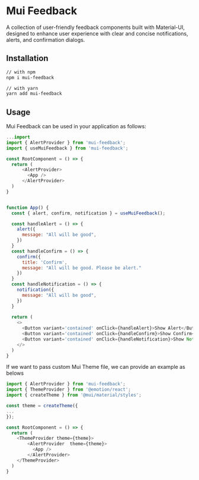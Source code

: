 # Mui Feedback

A collection of user-friendly feedback components built with Material-UI, designed to enhance user experience with clear and concise notifications, alerts, and confirmation dialogs.

## Installation

````bash
// with npm
npm i mui-feedback

// with yarn
yarn add mui-feedback
````

## Usage
Mui Feedback can be used in your application as follows:

````javascript
...import
import { AlertProvider } from 'mui-feedback';
import { useMuiFeedback } from 'mui-feedback';

const RootComponent = () => {
  return (
      <AlertProvider>
        <App />
      </AlertProvider>
  )
}


function App() {
  const { alert, confirm, notification } = useMuiFeedback();

  const handleAlert = () => {
    alert({
      message: "All will be good",
    })
  }
  const handleConfirm = () => {
    confirm({
      title: 'Confirm',
      message: "All will be good. Please be alert."
    })
  }
  const handleNotification = () => {
    notification({
      message: "All will be good",
    })
  }
  
  return (
    <>
      <Button variant='contained' onClick={handleAlert}>Show Alert</Button>
      <Button variant='contained' onClick={handleConfirm}>Show Confirm</Button>
      <Button variant='contained' onClick={handleNotification}>Show Notification</Button>
    </>
  )
}

````

If we want to pass custom Mui Theme file, we can provide an example as belows

````typescript
import { AlertProvider } from 'mui-feedback';
import { ThemeProvider } from '@emotion/react';
import { createTheme } from '@mui/material/styles';

const theme = createTheme({
...
});

const RootComponent = () => {
  return (
    <ThemeProvider theme={theme}>
        <AlertProvider  theme={theme}>
          <App />
        </AlertProvider>
    </ThemeProvider>
  )
}
````
